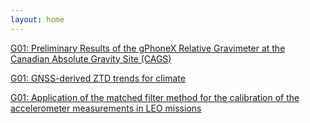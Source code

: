 ```yaml
---
layout: home
---
```



[G01: Preliminary Results of the gPhoneX Relative Gravimeter at the Canadian Absolute Gravity Site (CAGS)](G01_AbdEl_Prelimin)

[G01: GNSS-derived ZTD trends for climate](G01_Santo_GNSSderi)

[G01: Application of the matched filter method for the calibration of the accelerometer measurements in LEO missions](G01_Tzama_Applicat)

